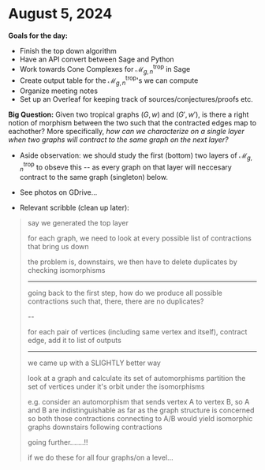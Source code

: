 # August 5, 2024

**Goals for the day:**
- Finish the top down algorithm
- Have an API convert between Sage and Python
- Work towards Cone Complexes for $\mathcal{M}_{g,n}^\text{trop}$ in Sage
- Create output table for the $\mathcal{M}_{g,n}^\text{trop}$'s we can compute
- Organize meeting notes
- Set up an Overleaf for keeping track of sources/conjectures/proofs etc.

**Big Question:** Given two tropical graphs $(G,w)$ and $(G',w')$, is there a right notion of morphism between the two such that the contracted edges map to eachother? More specifically, _how can we characterize on a single layer when two graphs will contract to the same graph on the next layer?_

- Aside observation: we should study the first (bottom) two layers of $\mathcal{M}_{g,n}^\text{trop}$ to obseve this -- as every graph on that layer will neccesary contract to the same graph (singleton) below.

- See photos on GDrive...

- Relevant scribble (clean up later):
> say we generated the top layer
>
> for each graph, we need to look at every possible list of contractions that bring us down
> 
> the problem is, downstairs, we then have to delete duplicates by checking isomorphisms
> 
> 
> ----
> 
> going back to the first step, how do we produce all possible contractions such that, there, there are no duplicates?
> 
> 
> --
> 
> for each pair of vertices (including same vertex and itself), contract edge, add it to list of outputs
> 
> --- 
> 
> we came up with a SLIGHTLY better way
>   
> look at a graph and calculate its set of automorphisms
> partition the set of vertices under it's orbit under the isomorphisms
> 
> e.g. consider an automorphism that sends vertex A to vertex B, so A and B are indistinguishable as far as the graph structure is concerned
> so  both those contractions connecting to A/B would yield isomorphic  graphs downstairs following contractions
> 
> going further.......!!
> 
> if we do these for all four graphs/on a level...